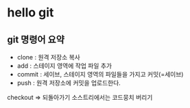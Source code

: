 # hello git

## git 명령어 요약

- clone : 원격 저장소 복사
- add : 스테이지 영역에 작업 파일 추가
- commit : 세이브, 스테이지 영역의 파일들을 가지고 커밋(=세이브)
- push : 원격 저장소에 커밋을 업로드한다.



checkout => 되돌아가기
소스트리에서는 코드뭉치 버리기